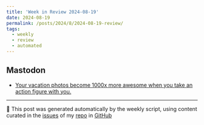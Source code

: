 ```yaml
---
title: 'Week in Review 2024-08-19'
date: 2024-08-19
permalink: /posts/2024/8/2024-08-19-review/
tags:
  - weekly
  - review
  - automated
---
```

## Mastodon
-  [Your vacation photos become 1000x more awesome when you take an action figure with you.](https://meow.social/@drmaddkap/112960497180850460)

***
🤖 This post was generated automatically by the weekly script, using content curated in the [issues](https://github.com/nateraluis/nateraluis.github.io/issues) of my [repo](https://github.com/nateraluis/nateraluis.github.io/) in [GitHub](https://github.com/nateraluis)
